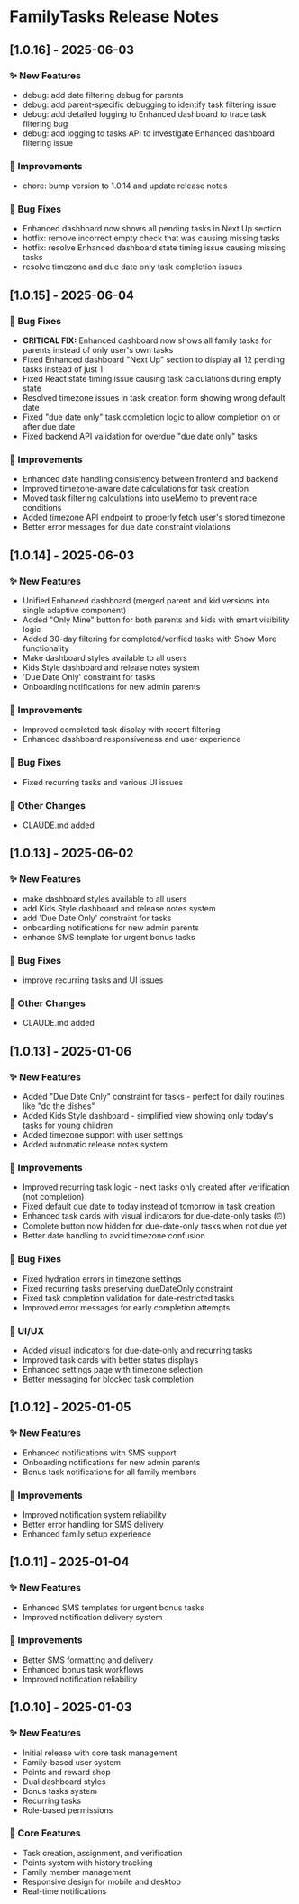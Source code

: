 # FamilyTasks Release Notes

## [1.0.16] - 2025-06-03

### ✨ New Features
- debug: add date filtering debug for parents
- debug: add parent-specific debugging to identify task filtering issue
- debug: add detailed logging to Enhanced dashboard to trace task filtering bug
- debug: add logging to tasks API to investigate Enhanced dashboard filtering issue

### 🔧 Improvements
- chore: bump version to 1.0.14 and update release notes

### 🐛 Bug Fixes
- Enhanced dashboard now shows all pending tasks in Next Up section
- hotfix: remove incorrect empty check that was causing missing tasks
- hotfix: resolve Enhanced dashboard state timing issue causing missing tasks
- resolve timezone and due date only task completion issues


## [1.0.15] - 2025-06-04

### 🐛 Bug Fixes
- **CRITICAL FIX:** Enhanced dashboard now shows all family tasks for parents instead of only user's own tasks
- Fixed Enhanced dashboard "Next Up" section to display all 12 pending tasks instead of just 1
- Fixed React state timing issue causing task calculations during empty state
- Resolved timezone issues in task creation form showing wrong default date
- Fixed "due date only" task completion logic to allow completion on or after due date
- Fixed backend API validation for overdue "due date only" tasks

### 🔧 Improvements
- Enhanced date handling consistency between frontend and backend
- Improved timezone-aware date calculations for task creation
- Moved task filtering calculations into useMemo to prevent race conditions
- Added timezone API endpoint to properly fetch user's stored timezone
- Better error messages for due date constraint violations

## [1.0.14] - 2025-06-03

### ✨ New Features
- Unified Enhanced dashboard (merged parent and kid versions into single adaptive component)
- Added "Only Mine" button for both parents and kids with smart visibility logic
- Added 30-day filtering for completed/verified tasks with Show More functionality
- Make dashboard styles available to all users
- Kids Style dashboard and release notes system
- 'Due Date Only' constraint for tasks
- Onboarding notifications for new admin parents

### 🔧 Improvements
- Improved completed task display with recent filtering
- Enhanced dashboard responsiveness and user experience

### 🐛 Bug Fixes
- Fixed recurring tasks and various UI issues

### 🔄 Other Changes
- CLAUDE.md added

## [1.0.13] - 2025-06-02

### ✨ New Features
- make dashboard styles available to all users
- add Kids Style dashboard and release notes system
- add 'Due Date Only' constraint for tasks
- onboarding notifications for new admin parents
- enhance SMS template for urgent bonus tasks

### 🐛 Bug Fixes
- improve recurring tasks and UI issues

### 🔄 Other Changes
- CLAUDE.md added


## [1.0.13] - 2025-01-06

### ✨ New Features
- Added "Due Date Only" constraint for tasks - perfect for daily routines like "do the dishes"
- Added Kids Style dashboard - simplified view showing only today's tasks for young children
- Added timezone support with user settings
- Added automatic release notes system

### 🔧 Improvements
- Improved recurring task logic - next tasks only created after verification (not completion)
- Fixed default due date to today instead of tomorrow in task creation
- Enhanced task cards with visual indicators for due-date-only tasks (⏰)
- Complete button now hidden for due-date-only tasks when not due yet
- Better date handling to avoid timezone confusion

### 🐛 Bug Fixes
- Fixed hydration errors in timezone settings
- Fixed recurring tasks preserving dueDateOnly constraint
- Fixed task completion validation for date-restricted tasks
- Improved error messages for early completion attempts

### 🎨 UI/UX
- Added visual indicators for due-date-only and recurring tasks
- Improved task cards with better status displays
- Enhanced settings page with timezone selection
- Better messaging for blocked task completion

## [1.0.12] - 2025-01-05

### ✨ New Features
- Enhanced notifications with SMS support
- Onboarding notifications for new admin parents
- Bonus task notifications for all family members

### 🔧 Improvements
- Improved notification system reliability
- Better error handling for SMS delivery
- Enhanced family setup experience

## [1.0.11] - 2025-01-04

### ✨ New Features
- Enhanced SMS templates for urgent bonus tasks
- Improved notification delivery system

### 🔧 Improvements
- Better SMS formatting and delivery
- Enhanced bonus task workflows
- Improved notification reliability

## [1.0.10] - 2025-01-03

### ✨ New Features
- Initial release with core task management
- Family-based user system
- Points and reward shop
- Dual dashboard styles
- Bonus tasks system
- Recurring tasks
- Role-based permissions

### 🎯 Core Features
- Task creation, assignment, and verification
- Points system with history tracking
- Family member management
- Responsive design for mobile and desktop
- Real-time notifications